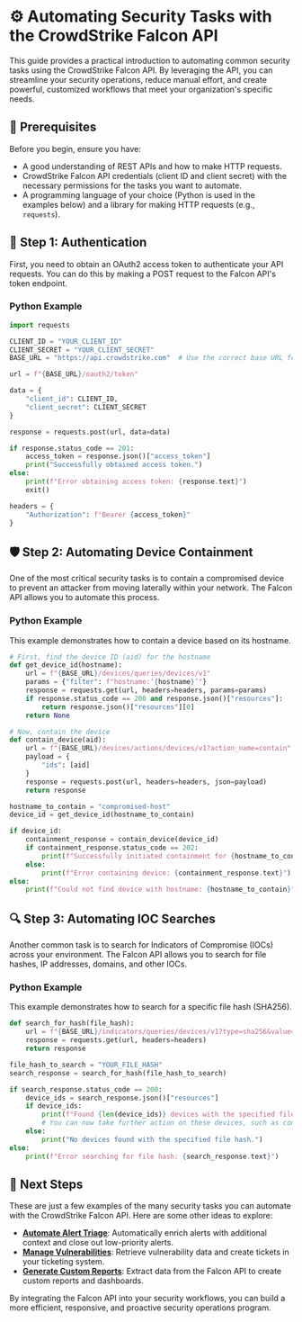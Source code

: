 # ⚙️ Automating Security Tasks with the CrowdStrike Falcon API

This guide provides a practical introduction to automating common security tasks using the CrowdStrike Falcon API. By leveraging the API, you can streamline your security operations, reduce manual effort, and create powerful, customized workflows that meet your organization's specific needs.

## 🎯 Prerequisites

Before you begin, ensure you have:

-   A good understanding of REST APIs and how to make HTTP requests.
-   CrowdStrike Falcon API credentials (client ID and client secret) with the necessary permissions for the tasks you want to automate.
-   A programming language of your choice (Python is used in the examples below) and a library for making HTTP requests (e.g., `requests`).

## 🔐 Step 1: Authentication

First, you need to obtain an OAuth2 access token to authenticate your API requests. You can do this by making a POST request to the Falcon API's token endpoint.

### Python Example

```python
import requests

CLIENT_ID = "YOUR_CLIENT_ID"
CLIENT_SECRET = "YOUR_CLIENT_SECRET"
BASE_URL = "https://api.crowdstrike.com"  # Use the correct base URL for your cloud region

url = f"{BASE_URL}/oauth2/token"

data = {
    "client_id": CLIENT_ID,
    "client_secret": CLIENT_SECRET
}

response = requests.post(url, data=data)

if response.status_code == 201:
    access_token = response.json()["access_token"]
    print("Successfully obtained access token.")
else:
    print(f"Error obtaining access token: {response.text}")
    exit()

headers = {
    "Authorization": f"Bearer {access_token}"
}
```

## 🛡️ Step 2: Automating Device Containment

One of the most critical security tasks is to contain a compromised device to prevent an attacker from moving laterally within your network. The Falcon API allows you to automate this process.

### Python Example

This example demonstrates how to contain a device based on its hostname.

```python
# First, find the device ID (aid) for the hostname
def get_device_id(hostname):
    url = f"{BASE_URL}/devices/queries/devices/v1"
    params = {"filter": f"hostname:‘{hostname}’"}
    response = requests.get(url, headers=headers, params=params)
    if response.status_code == 200 and response.json()["resources"]:
        return response.json()["resources"][0]
    return None

# Now, contain the device
def contain_device(aid):
    url = f"{BASE_URL}/devices/actions/devices/v1?action_name=contain"
    payload = {
        "ids": [aid]
    }
    response = requests.post(url, headers=headers, json=payload)
    return response

hostname_to_contain = "compromised-host"
device_id = get_device_id(hostname_to_contain)

if device_id:
    containment_response = contain_device(device_id)
    if containment_response.status_code == 202:
        print(f"Successfully initiated containment for {hostname_to_contain}.")
    else:
        print(f"Error containing device: {containment_response.text}")
else:
    print(f"Could not find device with hostname: {hostname_to_contain}")
```

## 🔍 Step 3: Automating IOC Searches

Another common task is to search for Indicators of Compromise (IOCs) across your environment. The Falcon API allows you to search for file hashes, IP addresses, domains, and other IOCs.

### Python Example

This example demonstrates how to search for a specific file hash (SHA256).

```python
def search_for_hash(file_hash):
    url = f"{BASE_URL}/indicators/queries/devices/v1?type=sha256&value={file_hash}"
    response = requests.get(url, headers=headers)
    return response

file_hash_to_search = "YOUR_FILE_HASH"
search_response = search_for_hash(file_hash_to_search)

if search_response.status_code == 200:
    device_ids = search_response.json()["resources"]
    if device_ids:
        print(f"Found {len(device_ids)} devices with the specified file hash.")
        # You can now take further action on these devices, such as containment or investigation
    else:
        print("No devices found with the specified file hash.")
else:
    print(f"Error searching for file hash: {search_response.text}")
```

## 🚀 Next Steps

These are just a few examples of the many security tasks you can automate with the CrowdStrike Falcon API. Here are some other ideas to explore:

-   **[Automate Alert Triage](../automation/automating-alert-triage.md)**: Automatically enrich alerts with additional context and close out low-priority alerts.
-   **[Manage Vulnerabilities](../vulnerability-management/managing-vulnerabilities-with-api.md)**: Retrieve vulnerability data and create tickets in your ticketing system.
-   **[Generate Custom Reports](../reporting/generating-custom-reports-with-api.md)**: Extract data from the Falcon API to create custom reports and dashboards.

By integrating the Falcon API into your security workflows, you can build a more efficient, responsive, and proactive security operations program.
